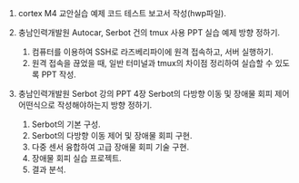 1. cortex M4 교안실습 예제 코드 테스트 보고서 작성(hwp파일).

2. 충남인력개발원 Autocar, Serbot 건의 tmux 사용 PPT 실습 예제 방향 정하기.
    1) 컴퓨터를 이용하여 SSH로 라즈베리파이에 원격 접속하고, 서버 실행하기.
    2) 원격 접속을 끊었을 때, 일반 터미널과 tmux의 차이점 정리하여 실습할 수 있도록 PPT 작성.

3. 충남인력개발원 Serbot 강의 PPT 4장 Serbot의 다방향 이동 및 장애물 회피 제어 어떤식으로 작성해야하는지 방향 정하기.
    1) Serbot의 기본 구성.
    2) Serbot의 다방향 이동 제어 및 장애물 회피 구현.
    3) 다중 센서 융합하여 고급 장애물 회피 기술 구현.
    4) 장애물 회피 실습 프로젝트.
    5) 결과 분석.